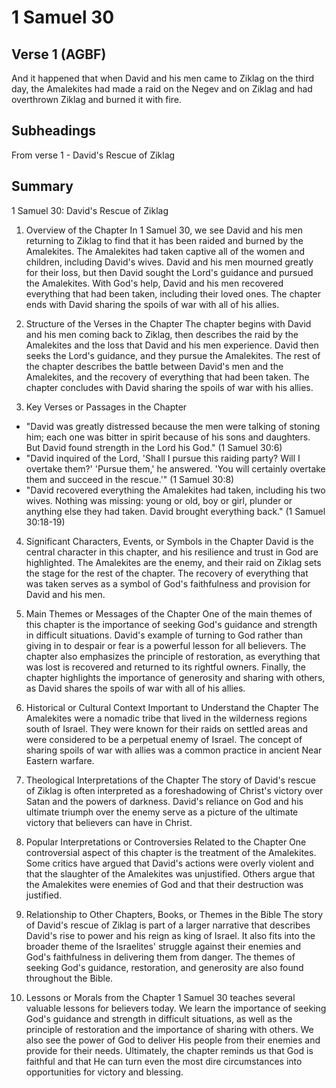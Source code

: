 # 1 Samuel 30

## Verse 1 (AGBF)

And it happened that when David and his men came to Ziklag on the third day, the Amalekites had made a raid on the Negev and on Ziklag and had overthrown Ziklag and burned it with fire.

## Subheadings

From verse 1 - David's Rescue of Ziklag

## Summary

1 Samuel 30: David's Rescue of Ziklag

1. Overview of the Chapter
In 1 Samuel 30, we see David and his men returning to Ziklag to find that it has been raided and burned by the Amalekites. The Amalekites had taken captive all of the women and children, including David's wives. David and his men mourned greatly for their loss, but then David sought the Lord's guidance and pursued the Amalekites. With God's help, David and his men recovered everything that had been taken, including their loved ones. The chapter ends with David sharing the spoils of war with all of his allies.

2. Structure of the Verses in the Chapter
The chapter begins with David and his men coming back to Ziklag, then describes the raid by the Amalekites and the loss that David and his men experience. David then seeks the Lord's guidance, and they pursue the Amalekites. The rest of the chapter describes the battle between David's men and the Amalekites, and the recovery of everything that had been taken. The chapter concludes with David sharing the spoils of war with his allies.

3. Key Verses or Passages in the Chapter
- "David was greatly distressed because the men were talking of stoning him; each one was bitter in spirit because of his sons and daughters. But David found strength in the Lord his God." (1 Samuel 30:6)
- "David inquired of the Lord, 'Shall I pursue this raiding party? Will I overtake them?' 'Pursue them,' he answered. 'You will certainly overtake them and succeed in the rescue.'" (1 Samuel 30:8)
- "David recovered everything the Amalekites had taken, including his two wives. Nothing was missing: young or old, boy or girl, plunder or anything else they had taken. David brought everything back." (1 Samuel 30:18-19)

4. Significant Characters, Events, or Symbols in the Chapter
David is the central character in this chapter, and his resilience and trust in God are highlighted. The Amalekites are the enemy, and their raid on Ziklag sets the stage for the rest of the chapter. The recovery of everything that was taken serves as a symbol of God's faithfulness and provision for David and his men.

5. Main Themes or Messages of the Chapter
One of the main themes of this chapter is the importance of seeking God's guidance and strength in difficult situations. David's example of turning to God rather than giving in to despair or fear is a powerful lesson for all believers. The chapter also emphasizes the principle of restoration, as everything that was lost is recovered and returned to its rightful owners. Finally, the chapter highlights the importance of generosity and sharing with others, as David shares the spoils of war with all of his allies.

6. Historical or Cultural Context Important to Understand the Chapter
The Amalekites were a nomadic tribe that lived in the wilderness regions south of Israel. They were known for their raids on settled areas and were considered to be a perpetual enemy of Israel. The concept of sharing spoils of war with allies was a common practice in ancient Near Eastern warfare.

7. Theological Interpretations of the Chapter
The story of David's rescue of Ziklag is often interpreted as a foreshadowing of Christ's victory over Satan and the powers of darkness. David's reliance on God and his ultimate triumph over the enemy serve as a picture of the ultimate victory that believers can have in Christ.

8. Popular Interpretations or Controversies Related to the Chapter
One controversial aspect of this chapter is the treatment of the Amalekites. Some critics have argued that David's actions were overly violent and that the slaughter of the Amalekites was unjustified. Others argue that the Amalekites were enemies of God and that their destruction was justified.

9. Relationship to Other Chapters, Books, or Themes in the Bible
The story of David's rescue of Ziklag is part of a larger narrative that describes David's rise to power and his reign as king of Israel. It also fits into the broader theme of the Israelites' struggle against their enemies and God's faithfulness in delivering them from danger. The themes of seeking God's guidance, restoration, and generosity are also found throughout the Bible.

10. Lessons or Morals from the Chapter
1 Samuel 30 teaches several valuable lessons for believers today. We learn the importance of seeking God's guidance and strength in difficult situations, as well as the principle of restoration and the importance of sharing with others. We also see the power of God to deliver His people from their enemies and provide for their needs. Ultimately, the chapter reminds us that God is faithful and that He can turn even the most dire circumstances into opportunities for victory and blessing.